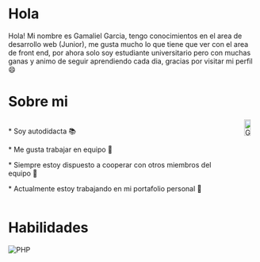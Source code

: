 # Hola <Desarrolladores/>
Hola! Mi nombre es Gamaliel Garcia, tengo conocimientos en el area de desarrollo web (Junior), me gusta mucho lo que tiene que ver con el area 
de front end, por ahora solo soy estudiante universitario pero con muchas ganas y animo de seguir aprendiendo cada dia, gracias por visitar mi perfil 😄

# Sobre mi 
<div style="display: flex;">
  <div>
    <p>* Soy autodidacta 📚</p>
    <p>* Me gusta trabajar en equipo 🤝</p>
    <p>* Siempre estoy dispuesto a cooperar con otros miembros del equipo 🤝</p>
    <p>* Actualmente estoy trabajando en mi portafolio personal 🔭</p>
  </div>
  <div>
    <img width="45%" align="right" alt="Github" src="https://raw.githubusercontent.com/onimur/.github/master/.resources/git-header.svg" style="max-width: 100%;">
  </div>
</div>

# Habilidades
![PHP](https://www.php.net/manual/es/images/c0d23d2d6769e53e24a1b3136c064577-php_logo.png)
